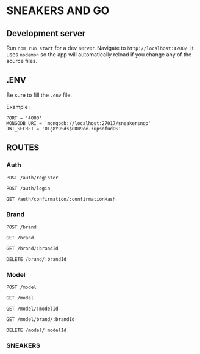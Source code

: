 # SNEAKERS AND GO

## Development server
Run `npm run start` for a dev server. Navigate to `http://localhost:4200/`. It uses `nodemon` so the app will automatically reload if you change any of the source files.

## .ENV
Be sure to fill the `.env` file.

Example :
```dotenv
PORT = '4000'
MONGODB_URI = 'mongodb://localhost:27017/sneakersngo'
JWT_SECRET = 'OIç8Y9Sds$ùD09èé.:ùpsofudDS'
```

## ROUTES

### Auth

`POST /auth/register`

`POST /auth/login`

`GET /auth/confirmation/:confirmationHash`

### Brand

`POST /brand`

`GET /brand`

`GET /brand/:brandId`

`DELETE /brand/:brandId`

### Model

`POST /model`

`GET /model`

`GET /model/:modelId`

`GET /model/brand/:brandId`

`DELETE /model/:modelId`

### SNEAKERS
